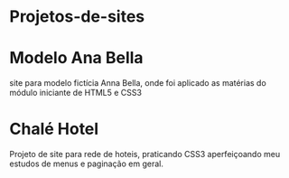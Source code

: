 # Projetos-de-sites

# Modelo Ana Bella
site para modelo fictícia Anna Bella, onde foi aplicado as matérias do módulo iniciante de HTML5 e CSS3

# Chalé Hotel
Projeto de site para rede de hoteis, praticando CSS3 aperfeiçoando meu estudos de menus e paginação em geral.
